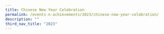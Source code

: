 ```yaml
---
title: Chinese New Year Celebration
permalink: /events-n-achievements/2023/chinese-new-year-celebration/
description: ""
third_nav_title: "2023"
---
```

